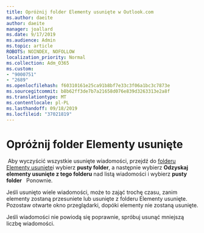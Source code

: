 ```yaml
---
title: Opróżnij folder Elementy usunięte w Outlook.com
ms.author: daeite
author: daeite
manager: joallard
ms.date: 9/17/2019
ms.audience: Admin
ms.topic: article
ROBOTS: NOINDEX, NOFOLLOW
localization_priority: Normal
ms.collection: Adm_O365
ms.custom:
- "9000751"
- "2689"
ms.openlocfilehash: f60310161e25ca91b8bf7e33c3f06a1bc3c7873e
ms.sourcegitcommit: b8b62ff3de7b7a21658d076e839d3263313e2a8f
ms.translationtype: MT
ms.contentlocale: pl-PL
ms.lasthandoff: 09/18/2019
ms.locfileid: "37021819"
---
```

# <a name="empty-the-deleted-items-folder"></a>Opróżnij folder Elementy usunięte

 Aby wyczyścić wszystkie usunięte wiadomości, przejdź do [folderu Elementy usunięte](https://outlook.live.com/mail/deleteditems)i wybierz **pusty folder**, a następnie wybierz **Odzyskaj elementy usunięte z tego folderu** nad listą wiadomości i wybierz **pusty folder**   Ponownie.

Jeśli usunięto wiele wiadomości, może to zająć trochę czasu, zanim elementy zostaną przesuniete lub usunięte z folderu Elementy usunięte. Pozostaw otwarte okno przeglądarki, dopóki elementy nie zostaną usunięte.

Jeśli wiadomości nie powiodą się poprawnie, spróbuj usunąć mniejszą liczbę wiadomości.